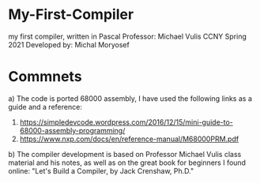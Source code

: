 # My-First-Compiler
 my first compiler, written in Pascal
 Professor: Michael Vulis 
 CCNY Spring 2021
 Developed by: Michal Moryosef

# Commnets
a) The code is ported 68000 assembly, I have used the following links as a guide and a reference:
 1. https://simpledevcode.wordpress.com/2016/12/15/mini-guide-to-68000-assembly-programming/
 2. https://www.nxp.com/docs/en/reference-manual/M68000PRM.pdf

b) The compiler development is based on Professor Michael Vulis class material and his notes, as well as on the great book for beginners I found online:
"Let's Build a Compiler, by Jack Crenshaw, Ph.D."

